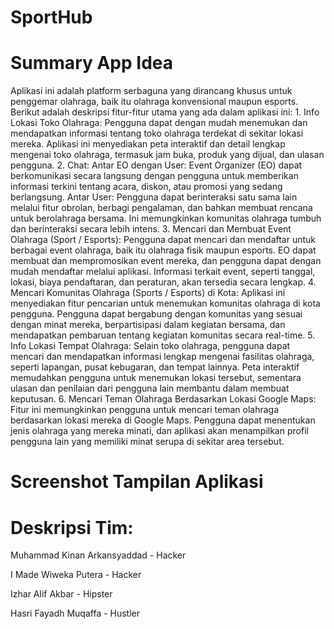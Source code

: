 # SportHub

# Summary App Idea
Aplikasi ini adalah platform serbaguna yang dirancang khusus untuk penggemar olahraga, baik itu olahraga konvensional maupun esports. Berikut adalah deskripsi fitur-fitur utama yang ada dalam aplikasi ini: 1. Info Lokasi Toko Olahraga: Pengguna dapat dengan mudah menemukan dan mendapatkan informasi tentang toko olahraga terdekat di sekitar lokasi mereka. Aplikasi ini menyediakan peta interaktif dan detail lengkap mengenai toko olahraga, termasuk jam buka, produk yang dijual, dan ulasan pengguna. 2. Chat: Antar EO dengan User: Event Organizer (EO) dapat berkomunikasi secara langsung dengan pengguna untuk memberikan informasi terkini tentang acara, diskon, atau promosi yang sedang berlangsung. Antar User: Pengguna dapat berinteraksi satu sama lain melalui fitur obrolan, berbagi pengalaman, dan bahkan membuat rencana untuk berolahraga bersama. Ini memungkinkan komunitas olahraga tumbuh dan berinteraksi secara lebih intens. 3. Mencari dan Membuat Event Olahraga (Sport / Esports): Pengguna dapat mencari dan mendaftar untuk berbagai event olahraga, baik itu olahraga fisik maupun esports. EO dapat membuat dan mempromosikan event mereka, dan pengguna dapat dengan mudah mendaftar melalui aplikasi. Informasi terkait event, seperti tanggal, lokasi, biaya pendaftaran, dan peraturan, akan tersedia secara lengkap. 4. Mencari Komunitas Olahraga (Sports / Esports) di Kota: Aplikasi ini menyediakan fitur pencarian untuk menemukan komunitas olahraga di kota pengguna. Pengguna dapat bergabung dengan komunitas yang sesuai dengan minat mereka, berpartisipasi dalam kegiatan bersama, dan mendapatkan pembaruan tentang kegiatan komunitas secara real-time. 5. Info Lokasi Tempat Olahraga: Selain toko olahraga, pengguna dapat mencari dan mendapatkan informasi lengkap mengenai fasilitas olahraga, seperti lapangan, pusat kebugaran, dan tempat lainnya. Peta interaktif memudahkan pengguna untuk menemukan lokasi tersebut, sementara ulasan dan penilaian dari pengguna lain membantu dalam membuat keputusan. 6. Mencari Teman Olahraga Berdasarkan Lokasi Google Maps: Fitur ini memungkinkan pengguna untuk mencari teman olahraga berdasarkan lokasi mereka di Google Maps. Pengguna dapat menentukan jenis olahraga yang mereka minati, dan aplikasi akan menampilkan profil pengguna lain yang memiliki minat serupa di sekitar area tersebut.


# Screenshot Tampilan Aplikasi


# Deskripsi Tim:

Muhammad Kinan Arkansyaddad - Hacker

I Made Wiweka Putera - Hacker

Izhar Alif Akbar - Hipster

Hasri Fayadh Muqaffa - Hustler